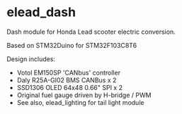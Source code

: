 ﻿# elead_dash

Dash module for Honda Lead scooter electric conversion.

Based on STM32Duino for STM32F103C8T6

Design includes:
- Votol EM150SP 'CANbus' controller
- Daly R25A-GI02 BMS CANBus x 2
- SSD1306 OLED 64x48 0.66" SPI x 2
- Original fuel gauge driven by H-bridge / PWM
- See also, elead_lighting for tail light module
